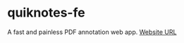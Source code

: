 # quiknotes-fe
A fast and painless PDF annotation web app.
[Website URL](https://creative-noters.vercel.app)
